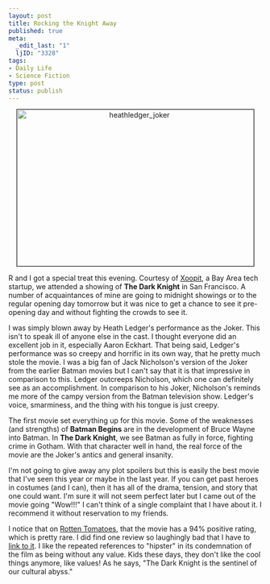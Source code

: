 ```yaml
--- 
layout: post
title: Rocking the Knight Away
published: true
meta: 
  _edit_last: "1"
  ljID: "3328"
tags: 
- Daily Life
- Science Fiction
type: post
status: publish
---
```

<p align="center"><a href="http://www.flickr.com/photos/albill/2679366436/" title="heathledger_joker by albill, on Flickr"><img src="http://farm4.static.flickr.com/3275/2679366436_ab102366fe_o.jpg" width="470" height="311" alt="heathledger_joker" border="1" /></a></p>
R and I got a special treat this evening. Courtesy of <a href="http://www.xoopit.com/">Xoopit</a>, a Bay Area tech startup, we attended a showing of <strong>The Dark Knight</strong> in San Francisco. A number of acquaintances of mine are going to midnight showings or to the regular opening day tomorrow but it was nice to get a chance to see it pre-opening day and without fighting the crowds to see it.

I was simply blown away by Heath Ledger's performance as the Joker. This isn't to speak ill of anyone else in the cast. I thought everyone did an excellent job in it, especially Aaron Eckhart. That being said, Ledger's performance was so creepy and horrific in its own way, that he pretty much stole the movie. I was a big fan of Jack Nicholson's version of the Joker from the earlier Batman movies but I can't say that it is that impressive in comparison to this. Ledger outcreeps Nicholson, which one can definitely see as an accomplishment. In comparison to his Joker, Nicholson's reminds me more of the campy version from the Batman television show. Ledger's voice, smarminess, and the thing with his tongue is just creepy.

The first movie set everything up for this movie. Some of the weaknesses (and strengths) of <strong>Batman Begins</strong> are in the development of Bruce Wayne into Batman. In <strong>The Dark Knight</strong>, we see Batman as fully in force, fighting crime in Gotham. With that character well in hand, the real force of the movie are the Joker's antics and general insanity.

I'm not going to give away any plot spoilers but this is easily the best movie that I've seen this year or maybe in the last year. If you can get past heroes in costumes (and I can), then it has all of the drama, tension, and story that one could want. I'm sure it will not seem perfect later but I came out of the movie going "Wow!!!" I can't think of a single complaint that I have about it. I recommend it without reservation to my friends.

I notice that on <a href="http://www.rottentomatoes.com/m/the_dark_knight/">Rotten Tomatoes</a>, that the movie has a 94% positive rating, which is pretty rare. I did find one review so laughingly bad that I have to <a href="http://www.nypress.com/21/29/film/ArmondWhite.cfm">link to it</a>. I like the repeated references to "hipster" in its condemnation of the film as being without any value. Kids these days, they don't like the cool things anymore, like values! As he says, "The Dark Knight is the sentinel of our cultural abyss."
